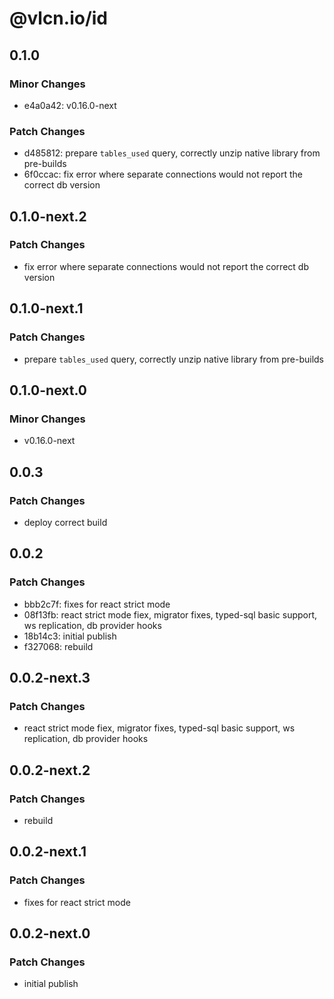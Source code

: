 # @vlcn.io/id

## 0.1.0

### Minor Changes

- e4a0a42: v0.16.0-next

### Patch Changes

- d485812: prepare `tables_used` query, correctly unzip native library from pre-builds
- 6f0ccac: fix error where separate connections would not report the correct db version

## 0.1.0-next.2

### Patch Changes

- fix error where separate connections would not report the correct db version

## 0.1.0-next.1

### Patch Changes

- prepare `tables_used` query, correctly unzip native library from pre-builds

## 0.1.0-next.0

### Minor Changes

- v0.16.0-next

## 0.0.3

### Patch Changes

- deploy correct build

## 0.0.2

### Patch Changes

- bbb2c7f: fixes for react strict mode
- 08f13fb: react strict mode fiex, migrator fixes, typed-sql basic support, ws replication, db provider hooks
- 18b14c3: initial publish
- f327068: rebuild

## 0.0.2-next.3

### Patch Changes

- react strict mode fiex, migrator fixes, typed-sql basic support, ws replication, db provider hooks

## 0.0.2-next.2

### Patch Changes

- rebuild

## 0.0.2-next.1

### Patch Changes

- fixes for react strict mode

## 0.0.2-next.0

### Patch Changes

- initial publish
